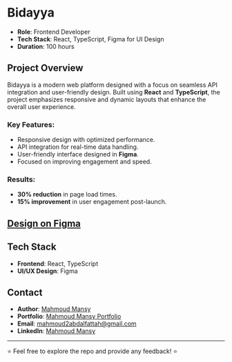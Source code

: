 # Bidayya

-  **Role**: Frontend Developer  
-  **Tech Stack**: React, TypeScript, Figma for UI Design  
-  **Duration**: 100 hours  

## Project Overview

Bidayya is a modern web platform designed with a focus on seamless API integration and user-friendly design. Built using **React** and **TypeScript**, the project emphasizes responsive and dynamic layouts that enhance the overall user experience.

### Key Features:
- Responsive design with optimized performance.
- API integration for real-time data handling.
- User-friendly interface designed in **Figma**.
- Focused on improving engagement and speed.

### Results:
- **30% reduction** in page load times.
- **15% improvement** in user engagement post-launch.


## [Design on Figma](https://www.figma.com/design/VV5BG6fIhB9HenK2CfaHEE/Bidayya_V1-(Copy)?node-id=1-2664&node-type=frame&t=UiO7c7fJf8FLad7W-0)

## Tech Stack

- **Frontend**: React, TypeScript
- **UI/UX Design**: Figma

## Contact

- **Author**: [Mahmoud Mansy](https://github.com/MMansy19)
- **Portfolio**: [Mahmoud Mansy Portfolio](https://mahmoud-mansy-portfolio.netlify.app/)
- **Email**: [mahmoud2abdalfattah@gmail.com](mailto:mahmoud2abdalfattah@gmail.com)
- **LinkedIn**: [Mahmoud Mansy](https://www.linkedin.com/in/mahmoud-mansy-a189a5232)

---
⭐ Feel free to explore the repo and provide any feedback! ⭐
